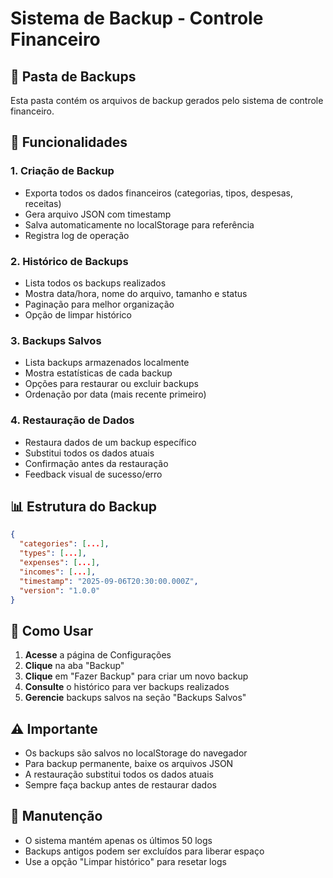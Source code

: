 # Sistema de Backup - Controle Financeiro

## 📁 Pasta de Backups

Esta pasta contém os arquivos de backup gerados pelo sistema de controle financeiro.

## 🔧 Funcionalidades

### 1. **Criação de Backup**
- Exporta todos os dados financeiros (categorias, tipos, despesas, receitas)
- Gera arquivo JSON com timestamp
- Salva automaticamente no localStorage para referência
- Registra log de operação

### 2. **Histórico de Backups**
- Lista todos os backups realizados
- Mostra data/hora, nome do arquivo, tamanho e status
- Paginação para melhor organização
- Opção de limpar histórico

### 3. **Backups Salvos**
- Lista backups armazenados localmente
- Mostra estatísticas de cada backup
- Opções para restaurar ou excluir backups
- Ordenação por data (mais recente primeiro)

### 4. **Restauração de Dados**
- Restaura dados de um backup específico
- Substitui todos os dados atuais
- Confirmação antes da restauração
- Feedback visual de sucesso/erro

## 📊 Estrutura do Backup

```json
{
  "categories": [...],
  "types": [...],
  "expenses": [...],
  "incomes": [...],
  "timestamp": "2025-09-06T20:30:00.000Z",
  "version": "1.0.0"
}
```

## 🚀 Como Usar

1. **Acesse** a página de Configurações
2. **Clique** na aba "Backup"
3. **Clique** em "Fazer Backup" para criar um novo backup
4. **Consulte** o histórico para ver backups realizados
5. **Gerencie** backups salvos na seção "Backups Salvos"

## ⚠️ Importante

- Os backups são salvos no localStorage do navegador
- Para backup permanente, baixe os arquivos JSON
- A restauração substitui todos os dados atuais
- Sempre faça backup antes de restaurar dados

## 🔄 Manutenção

- O sistema mantém apenas os últimos 50 logs
- Backups antigos podem ser excluídos para liberar espaço
- Use a opção "Limpar histórico" para resetar logs
